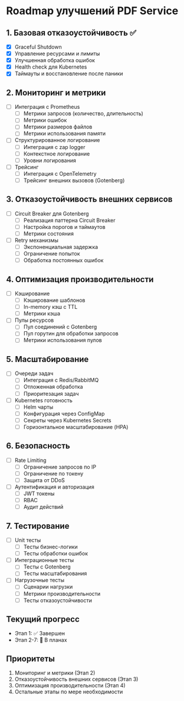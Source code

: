 # Roadmap улучшений PDF Service

## 1. Базовая отказоустойчивость ✅
- [x] Graceful Shutdown
- [x] Управление ресурсами и лимиты
- [x] Улучшенная обработка ошибок
- [x] Health check для Kubernetes
- [x] Таймауты и восстановление после паники

## 2. Мониторинг и метрики
- [ ] Интеграция с Prometheus
  - [ ] Метрики запросов (количество, длительность)
  - [ ] Метрики ошибок
  - [ ] Метрики размеров файлов
  - [ ] Метрики использования памяти
- [ ] Структурированное логирование
  - [ ] Интеграция с zap logger
  - [ ] Контекстное логирование
  - [ ] Уровни логирования
- [ ] Трейсинг
  - [ ] Интеграция с OpenTelemetry
  - [ ] Трейсинг внешних вызовов (Gotenberg)

## 3. Отказоустойчивость внешних сервисов
- [ ] Circuit Breaker для Gotenberg
  - [ ] Реализация паттерна Circuit Breaker
  - [ ] Настройка порогов и таймаутов
  - [ ] Метрики состояния
- [ ] Retry механизмы
  - [ ] Экспоненциальная задержка
  - [ ] Ограничение попыток
  - [ ] Обработка постоянных ошибок

## 4. Оптимизация производительности
- [ ] Кэширование
  - [ ] Кэширование шаблонов
  - [ ] In-memory кэш с TTL
  - [ ] Метрики кэша
- [ ] Пулы ресурсов
  - [ ] Пул соединений с Gotenberg
  - [ ] Пул горутин для обработки запросов
  - [ ] Метрики использования пулов

## 5. Масштабирование
- [ ] Очереди задач
  - [ ] Интеграция с Redis/RabbitMQ
  - [ ] Отложенная обработка
  - [ ] Приоритезация задач
- [ ] Kubernetes готовность
  - [ ] Helm чарты
  - [ ] Конфигурация через ConfigMap
  - [ ] Секреты через Kubernetes Secrets
  - [ ] Горизонтальное масштабирование (HPA)

## 6. Безопасность
- [ ] Rate Limiting
  - [ ] Ограничение запросов по IP
  - [ ] Ограничение по токену
  - [ ] Защита от DDoS
- [ ] Аутентификация и авторизация
  - [ ] JWT токены
  - [ ] RBAC
  - [ ] Аудит действий

## 7. Тестирование
- [ ] Unit тесты
  - [ ] Тесты бизнес-логики
  - [ ] Тесты обработки ошибок
- [ ] Интеграционные тесты
  - [ ] Тесты с Gotenberg
  - [ ] Тесты масштабирования
- [ ] Нагрузочные тесты
  - [ ] Сценарии нагрузки
  - [ ] Метрики производительности
  - [ ] Тесты отказоустойчивости

## Текущий прогресс
- Этап 1: ✅ Завершен
- Этап 2-7: 🚧 В планах

## Приоритеты
1. Мониторинг и метрики (Этап 2)
2. Отказоустойчивость внешних сервисов (Этап 3)
3. Оптимизация производительности (Этап 4)
4. Остальные этапы по мере необходимости 